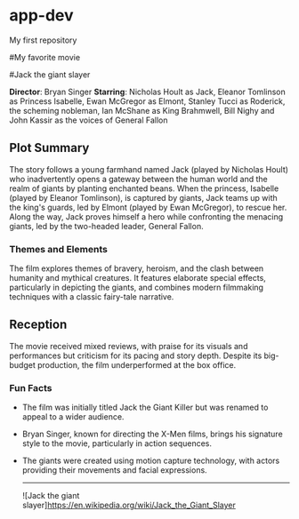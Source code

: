 # app-dev
My first repository

#My favorite movie

#Jack the giant slayer

**Director**: Bryan Singer
**Starring**: Nicholas Hoult as Jack, Eleanor Tomlinson as Princess Isabelle, Ewan McGregor as Elmont, Stanley Tucci as Roderick, the scheming nobleman, Ian McShane as King Brahmwell, Bill Nighy and John Kassir as the voices of General Fallon

## Plot Summary
The story follows a young farmhand named Jack (played by Nicholas Hoult) who inadvertently opens a gateway between the human world and the realm of giants by planting enchanted beans. When the princess, Isabelle (played by Eleanor Tomlinson), is captured by giants, Jack teams up with the king's guards, led by Elmont (played by Ewan McGregor), to rescue her. Along the way, Jack proves himself a hero while confronting the menacing giants, led by the two-headed leader, General Fallon.

### Themes and Elements
The film explores themes of bravery, heroism, and the clash between humanity and mythical creatures. It features elaborate special effects, particularly in depicting the giants, and combines modern filmmaking techniques with a classic fairy-tale narrative.

## Reception
The movie received mixed reviews, with praise for its visuals and performances but criticism for its pacing and story depth. Despite its big-budget production, the film underperformed at the box office.

### Fun Facts
- The film was initially titled Jack the Giant Killer but was renamed to appeal to a wider audience.
- Bryan Singer, known for directing the X-Men films, brings his signature style to the movie, particularly in action sequences.
- The giants were created using motion capture technology, with actors providing their movements and facial expressions.


  ---

  ![Jack the giant slayer]https://en.wikipedia.org/wiki/Jack_the_Giant_Slayer
  
